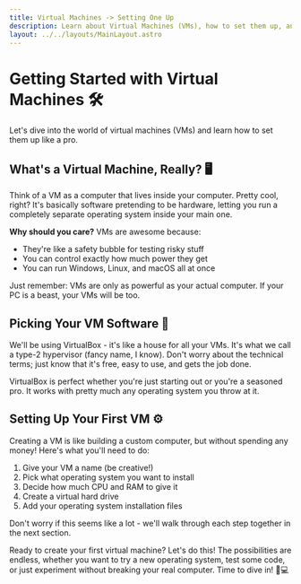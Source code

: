 ```yaml
---
title: Virtual Machines -> Setting One Up
description: Learn about Virtual Machines (VMs), how to set them up, and utilize them effectively.
layout: ../../layouts/MainLayout.astro
---
```


# Getting Started with Virtual Machines 🛠️

Let's dive into the world of virtual machines (VMs) and learn how to set them up like a pro.

## What's a Virtual Machine, Really? 🖥️

Think of a VM as a computer that lives inside your computer. Pretty cool, right? It's basically software pretending to be hardware, letting you run a completely separate operating system inside your main one.

**Why should you care?** VMs are awesome because:

- They're like a safety bubble for testing risky stuff
- You can control exactly how much power they get
- You can run Windows, Linux, and macOS all at once

Just remember: VMs are only as powerful as your actual computer. If your PC is a beast, your VMs will be too.

## Picking Your VM Software 🏡

We'll be using VirtualBox - it's like a house for all your VMs. It's what we call a type-2 hypervisor (fancy name, I know). Don't worry about the technical terms; just know that it's free, easy to use, and gets the job done.

VirtualBox is perfect whether you're just starting out or you're a seasoned pro. It works with pretty much any operating system you throw at it.

## Setting Up Your First VM ⚙️

Creating a VM is like building a custom computer, but without spending any money! Here's what you'll need to do:

1. Give your VM a name (be creative!)
2. Pick what operating system you want to install
3. Decide how much CPU and RAM to give it
4. Create a virtual hard drive
5. Add your operating system installation files

Don't worry if this seems like a lot - we'll walk through each step together in the next section.

Ready to create your first virtual machine? Let's do this! The possibilities are endless, whether you want to try a new operating system, test some code, or just experiment without breaking your real computer. Time to dive in! 🚀💻
